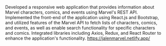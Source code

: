 Developed a responsive web application that provides information about Marvel characters, comics, and events using Marvel's REST API. Implemented the front-end of the application using React.js and Bootstrap, and utilized features of the Marvel API to fetch lists of characters, comics, and events, as well as enable search functionality for specific characters and comics. Integrated libraries including Axios, Redux, and React Router to enhance the application's functionality.
https://jalenmarvel.netlify.app/
